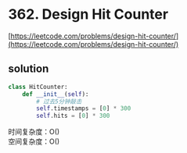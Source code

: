 # 362. Design Hit Counter
[https://leetcode.com/problems/design-hit-counter/](https://leetcode.com/problems/design-hit-counter/)


## solution

```python
class HitCounter:
    def __init__(self):
        # 过去5分钟敲击
        self.timestamps = [0] * 300
        self.hits = [0] * 300
```
时间复杂度：O() <br>
空间复杂度：O()
